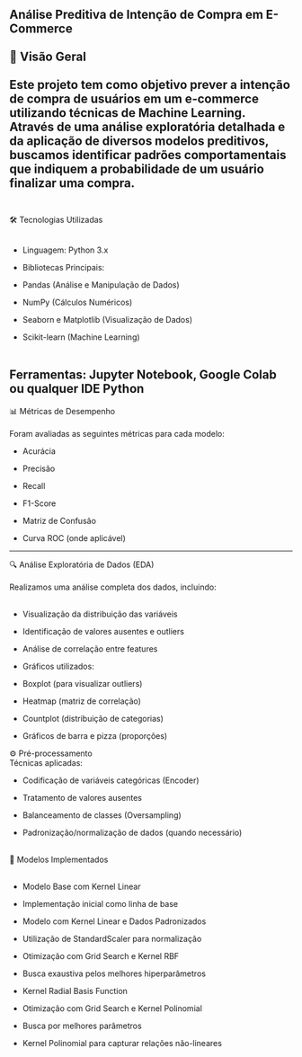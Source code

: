 Análise Preditiva de Intenção de Compra em E-Commerce <br><br>
📌 Visão Geral<br><br>
Este projeto tem como objetivo prever a intenção de compra de usuários em um e-commerce utilizando técnicas de Machine Learning. Através de uma análise exploratória detalhada e da aplicação de diversos modelos preditivos, buscamos identificar padrões comportamentais que indiquem a probabilidade de um usuário finalizar uma compra.<br><br>
-------------------------------------
🛠️ Tecnologias Utilizadas<br><br>
- Linguagem: Python 3.x

- Bibliotecas Principais:

- Pandas (Análise e Manipulação de Dados)

- NumPy (Cálculos Numéricos)

- Seaborn e Matplotlib (Visualização de Dados)

- Scikit-learn (Machine Learning)<br><br>

Ferramentas: Jupyter Notebook, Google Colab ou qualquer IDE Python<br>
------------------------------------------
📊 Métricas de Desempenho<br><br>
Foram avaliadas as seguintes métricas para cada modelo:<br>

- Acurácia

- Precisão

- Recall

- F1-Score

- Matriz de Confusão

- Curva ROC (onde aplicável)
--------------------------------------------
🔍 Análise Exploratória de Dados (EDA)<br><br>
Realizamos uma análise completa dos dados, incluindo:<br><br>

- Visualização da distribuição das variáveis

- Identificação de valores ausentes e outliers

- Análise de correlação entre features

- Gráficos utilizados:

- Boxplot (para visualizar outliers)

- Heatmap (matriz de correlação)

- Countplot (distribuição de categorias)

- Gráficos de barra e pizza (proporções)

⚙️ Pré-processamento<br>
Técnicas aplicadas:<br>

- Codificação de variáveis categóricas (Encoder)

- Tratamento de valores ausentes

- Balanceamento de classes (Oversampling)

- Padronização/normalização de dados (quando necessário)<br><br>

🤖 Modelos Implementados<br><br>
- Modelo Base com Kernel Linear

- Implementação inicial como linha de base

- Modelo com Kernel Linear e Dados Padronizados

- Utilização de StandardScaler para normalização

- Otimização com Grid Search e Kernel RBF

- Busca exaustiva pelos melhores hiperparâmetros

- Kernel Radial Basis Function

- Otimização com Grid Search e Kernel Polinomial

- Busca por melhores parâmetros

- Kernel Polinomial para capturar relações não-lineares
